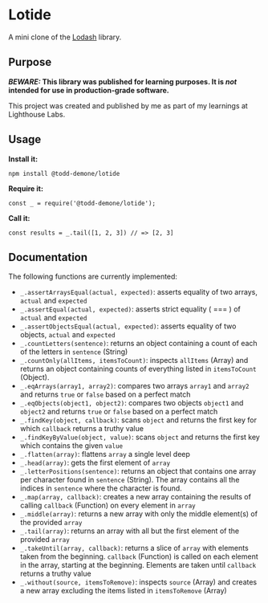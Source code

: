 # Lotide

A mini clone of the [Lodash](https://lodash.com) library.

## Purpose

**_BEWARE:_ This library was published for learning purposes. It is _not_ intended for use in production-grade software.**

This project was created and published by me as part of my learnings at Lighthouse Labs. 

## Usage

**Install it:**

`npm install @todd-demone/lotide`

**Require it:**

`const _ = require('@todd-demone/lotide');`

**Call it:**

`const results = _.tail([1, 2, 3]) // => [2, 3]`

## Documentation

The following functions are currently implemented:

* `_.assertArraysEqual(actual, expected)`: asserts equality of two arrays, `actual` and `expected`
* `_.assertEqual(actual, expected)`: asserts strict equality ( === ) of `actual` and `expected`
* `_.assertObjectsEqual(actual, expected)`: asserts equality of two objects, `actual` and `expected`
* `_.countLetters(sentence)`: returns an object containing a count of each of the letters in `sentence` (String)
* `_.countOnly(allItems, itemsToCount)`: inspects `allItems` (Array) and returns an object containing counts of everything listed in `itemsToCount` (Object).
* `_.eqArrays(array1, array2)`: compares two arrays `array1` and `array2` and returns `true` or `false` based on a perfect match 
* `_.eqObjects(object1, object2)`: compares two objects `object1` and `object2` and returns `true` or `false` based on a perfect match
* `_.findKey(object, callback)`: scans `object` and returns the first key for which `callback` returns a truthy value 
* `_.findKeyByValue(object, value)`: scans `object` and returns the first key which contains the given `value`
* `_.flatten(array)`: flattens `array` a single level deep
* `_.head(array)`: gets the first element of `array`
* `_.letterPositions(sentence)`: returns an object that contains one array per character found in `sentence` (String). The array contains all the indices in `sentence` where the character is found.
* `_.map(array, callback)`: creates a new array containing the results of calling `callback` (Function) on every element in `array`
* `_.middle(array)`: returns a new array with only the middle element(s) of the provided `array`
* `_.tail(array)`: returns an array with all but the first element of the provided `array`
* `_.takeUntil(array, callback)`: returns a slice of `array` with elements taken from the beginning. `callback` (Function) is called on each element in the array, starting at the beginning. Elements are taken until `callback` returns a truthy value
* `_.without(source, itemsToRemove)`: inspects `source` (Array) and creates a new array excluding the items listed in `itemsToRemove` (Array)